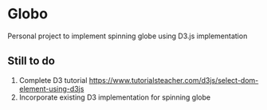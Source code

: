 # Globo
Personal project to implement spinning globe using D3.js implementation

## Still to do
1. Complete D3 tutorial https://www.tutorialsteacher.com/d3js/select-dom-element-using-d3js
2. Incorporate existing D3 implementation for spinning globe

